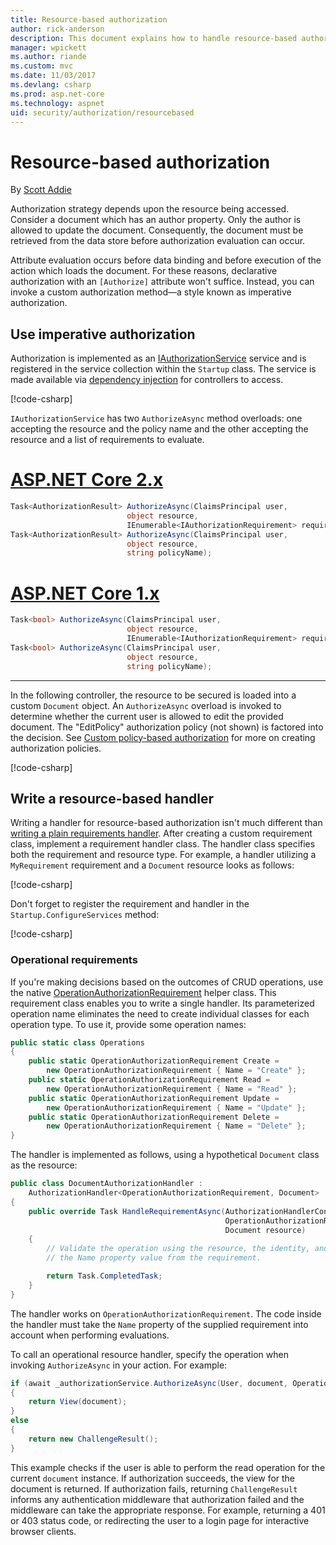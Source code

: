 ```yaml
---
title: Resource-based authorization
author: rick-anderson
description: This document explains how to handle resource-based authorization in ASP.NET Core when an Authorize attribute won't suffice.
manager: wpickett
ms.author: riande
ms.custom: mvc
ms.date: 11/03/2017
ms.devlang: csharp
ms.prod: asp.net-core
ms.technology: aspnet
uid: security/authorization/resourcebased
---
```

# Resource-based authorization

By [Scott Addie](https://twitter.com/Scott_Addie)

Authorization strategy depends upon the resource being accessed. Consider a document which has an author property. Only the author is allowed to update the document. Consequently, the document must be retrieved from the data store before authorization evaluation can occur.

Attribute evaluation occurs before data binding and before execution of the action which loads the document. For these reasons, declarative authorization with an `[Authorize]` attribute won't suffice. Instead, you can invoke a custom authorization method&mdash;a style known as imperative authorization.

## Use imperative authorization

Authorization is implemented as an [IAuthorizationService](/dotnet/api/microsoft.aspnetcore.authorization.iauthorizationservice) service and is registered in the service collection within the `Startup` class. The service is made available via [dependency injection](xref:fundamentals/dependency-injection#fundamentals-dependency-injection) for controllers to access.

[!code-csharp[](resourcebased/samples/ResourceBasedAuthApp/Controllers/DocumentController.cs?name=snippet_IAuthServiceDI&highlight=6,9)]

`IAuthorizationService` has two `AuthorizeAsync` method overloads: one accepting the resource and the policy name and the other accepting the resource and a list of requirements to evaluate.

# [ASP.NET Core 2.x](#tab/aspnetcore2x)

```csharp
Task<AuthorizationResult> AuthorizeAsync(ClaimsPrincipal user,
                          object resource,
                          IEnumerable<IAuthorizationRequirement> requirements);
Task<AuthorizationResult> AuthorizeAsync(ClaimsPrincipal user,
                          object resource,
                          string policyName);
```

# [ASP.NET Core 1.x](#tab/aspnetcore1x)

```csharp
Task<bool> AuthorizeAsync(ClaimsPrincipal user,
                          object resource,
                          IEnumerable<IAuthorizationRequirement> requirements);
Task<bool> AuthorizeAsync(ClaimsPrincipal user,
                          object resource,
                          string policyName);
```

---

<a name="security-authorization-resource-based-imperative"></a>

In the following controller, the resource to be secured is loaded into a custom `Document` object. An `AuthorizeAsync` overload is invoked to determine whether the current user is allowed to edit the provided document. The "EditPolicy" authorization policy (not shown) is factored into the decision. See [Custom policy-based authorization](xref:security/authorization/policies) for more on creating authorization policies.

[!code-csharp[](resourcebased/samples/ResourceBasedAuthApp/Controllers/DocumentController.cs?name=snippet_DocumentEditAction)]

## Write a resource-based handler

Writing a handler for resource-based authorization isn't much different than [writing a plain requirements handler](xref:security/authorization/policies#security-authorization-policies-based-authorization-handler). After creating a custom requirement class, implement a requirement handler class. The handler class specifies both the requirement and resource type. For example, a handler utilizing a `MyRequirement` requirement and a `Document` resource looks as follows:

[!code-csharp[](resourcebased/samples/ResourceBasedAuthApp/Services/DocumentAuthorizationHandler.cs?name=snippet_HandlerAndRequirement)]

Don't forget to register the requirement and handler in the `Startup.ConfigureServices` method:

[!code-csharp[](resourcebased/samples/ResourceBasedAuthApp/Startup.cs?name=snippet_ConfigureServicesSample&highlight=3-7,9)]

### Operational requirements

If you're making decisions based on the outcomes of CRUD operations, use the native [OperationAuthorizationRequirement](/dotnet/api/microsoft.aspnetcore.authorization.infrastructure.operationauthorizationrequirement) helper class. This requirement class enables you to write a single handler. Its parameterized operation name eliminates the need to create individual classes for each operation type. To use it, provide some operation names:

```csharp
public static class Operations
{
    public static OperationAuthorizationRequirement Create =
        new OperationAuthorizationRequirement { Name = "Create" };
    public static OperationAuthorizationRequirement Read =
        new OperationAuthorizationRequirement { Name = "Read" };
    public static OperationAuthorizationRequirement Update =
        new OperationAuthorizationRequirement { Name = "Update" };
    public static OperationAuthorizationRequirement Delete =
        new OperationAuthorizationRequirement { Name = "Delete" };
}
```

The handler is implemented as follows, using a hypothetical `Document` class as the resource:

```csharp
public class DocumentAuthorizationHandler :
    AuthorizationHandler<OperationAuthorizationRequirement, Document>
{
    public override Task HandleRequirementAsync(AuthorizationHandlerContext context,
                                                OperationAuthorizationRequirement requirement,
                                                Document resource)
    {
        // Validate the operation using the resource, the identity, and
        // the Name property value from the requirement.

        return Task.CompletedTask;
    }
}
```

The handler works on `OperationAuthorizationRequirement`. The code inside the handler must take the `Name` property of the supplied requirement into account when performing evaluations.

To call an operational resource handler, specify the operation when invoking `AuthorizeAsync` in your action. For example:

```csharp
if (await _authorizationService.AuthorizeAsync(User, document, Operations.Read))
{
    return View(document);
}
else
{
    return new ChallengeResult();
}
```

This example checks if the user is able to perform the read operation for the current `document` instance. If authorization succeeds, the view for the document is returned. If authorization fails, returning `ChallengeResult` informs any authentication middleware that authorization failed and the middleware can take the appropriate response. For example, returning a 401 or 403 status code, or redirecting the user to a login page for interactive browser clients.
